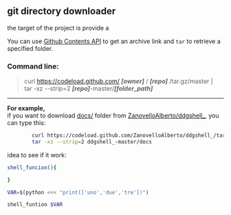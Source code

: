 ## git directory downloader
the target of the project is provide a 

You can use [Github Contents API](https://developer.github.com/v3/repos/contents/#get-archive-link) to get an archive link and `tar` to retrieve a specified folder.

### Command line:

> curl https://codeload.github.com/ ***[owner]*** / ***[repo]*** /tar.gz/master | \
      tar -xz --strip=2 ***[repo]***-master/***[folder_path]***

---
**For example,**   
if you want to download [docs/](https://github.com/ZanovelloAlberto/ddgshell_/tree/master/docs) folder from [ZanovelloAlberto/ddgshell_](https://github.com/ZanovelloAlberto/ddgshell_), you can type this:   

```sh
        curl https://codeload.github.com/ZanovelloAlberto/ddgshell_/tar.gz/master | \
        tar -xz --strip=2 ddgshell_-master/docs
```

idea to see if it work: 
```sh
shell_funcion(){

}

VAR=$(python <<< "print(['uno','due','tre'])")

shell_funtion $VAR 

```